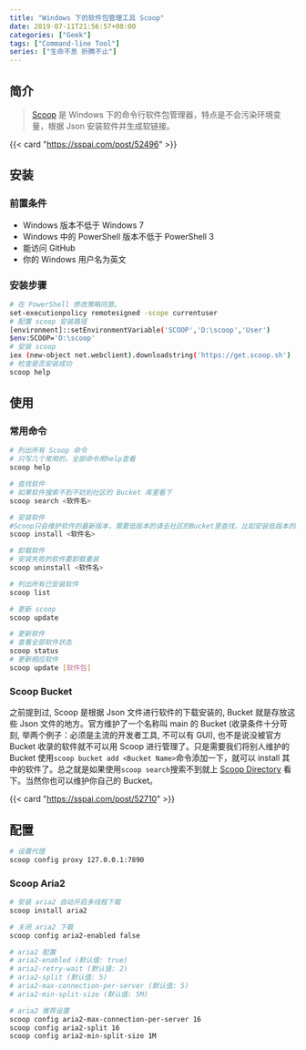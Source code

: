 ```yaml
---
title: "Windows 下的软件包管理工具 Scoop"
date: 2019-07-11T21:56:57+08:00
categories: ["Geek"]
tags: ["Command-line Tool"]
series: ["生命不息 折腾不止"]
---
```


## 简介

> [Scoop](https://scoop.sh/) 是 Windows 下的命令行软件包管理器，特点是不会污染环境变量，根据 Json 安装软件并生成软链接。

{{< card "https://sspai.com/post/52496" >}}

## 安装

### 前置条件

- Windows 版本不低于 Windows 7
- Windows 中的 PowerShell 版本不低于 PowerShell 3
- 能访问 GitHub
- 你的 Windows 用户名为英文

### 安装步骤

```bash
# 在 PowerShell 修改策略同意。
set-executionpolicy remotesigned -scope currentuser
# 配置 scoop 安装路径
[environment]::setEnvironmentVariable('SCOOP','D:\scoop','User')
$env:SCOOP='D:\scoop'
# 安装 scoop
iex (new-object net.webclient).downloadstring('https://get.scoop.sh')
# 检查是否安装成功
scoop help
```

## 使用

### 常用命令

```bash
# 列出所有 Scoop 命令
# 只写几个常用的，全部命令用help查看
scoop help

# 查找软件
# 如果软件搜索不到不妨到社区的 Bucket 库里看下
scoop search <软件名>

# 安装软件
#Scoop只会维护软件的最新版本，需要低版本的请去社区的Bucket里查找，比如安装低版本的JDK
scoop install <软件名>

# 卸载软件
# 安装失败的软件要卸载重装
scoop uninstall <软件名>

# 列出所有已安装软件
scoop list

# 更新 scoop
scoop update

# 更新软件
# 查看全部软件状态
scoop status
# 更新相应软件
scoop update [软件包]
```

### Scoop Bucket

之前提到过, Scoop 是根据 Json 文件进行软件的下载安装的, Bucket 就是存放这些 Json 文件的地方。官方维护了一个名称叫 main 的 Bucket (收录条件十分苛刻, 举两个例子：必须是主流的开发者工具, 不可以有 GUI), 也不是说没被官方 Bucket 收录的软件就不可以用 Scoop 进行管理了。只是需要我们将别人维护的 Bucket 使用`scoop bucket add <Bucket Name>`命令添加一下，就可以 install 其中的软件了。总之就是如果使用`scoop search`搜索不到就上 [Scoop Directory](https://rasa.github.io/scoop-directory/by-bucket) 看下。当然你也可以维护你自己的 Bucket。

{{< card "https://sspai.com/post/52710" >}}

## 配置

```bash
# 设置代理
scoop config proxy 127.0.0.1:7890
```

### Scoop Aria2

```bash
# 安装 aria2 自动开启多线程下载
scoop install aria2

# 关闭 aria2 下载
scoop config aria2-enabled false

# aria2 配置
# aria2-enabled (默认值: true)
# aria2-retry-wait (默认值: 2)
# aria2-split (默认值: 5)
# aria2-max-connection-per-server (默认值: 5)
# aria2-min-split-size (默认值: 5M)

# aria2 推荐设置
scoop config aria2-max-connection-per-server 16
scoop config aria2-split 16
scoop config aria2-min-split-size 1M
```
